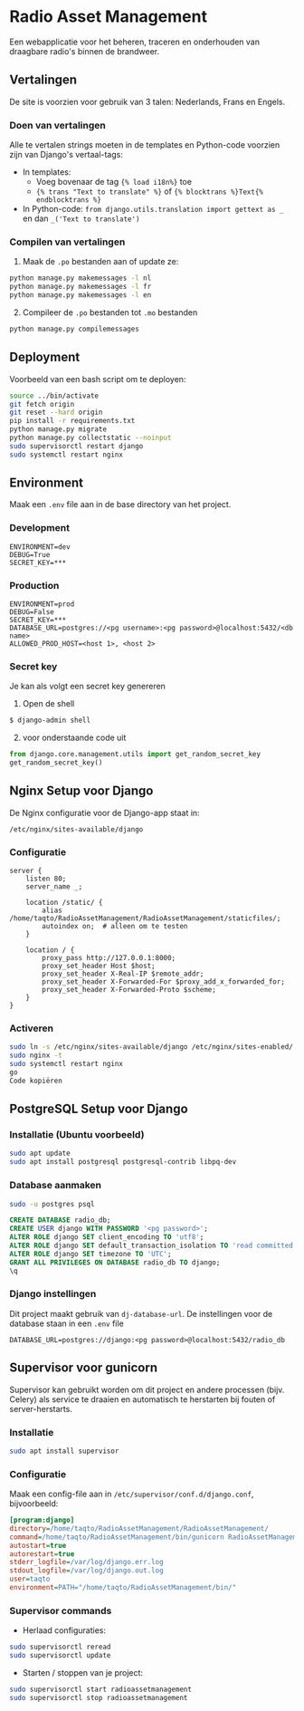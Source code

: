# Radio Asset Management

Een webapplicatie voor het beheren, traceren en onderhouden van draagbare radio's binnen de brandweer.


## Vertalingen

De site is voorzien voor gebruik van 3 talen: Nederlands, Frans en Engels.

### Doen van vertalingen

Alle te vertalen strings moeten in de templates en Python-code voorzien zijn van Django's vertaal-tags:

- In templates:
    - Voeg bovenaar de tag `{% load i18n%}` toe
    -  `{% trans "Text to translate" %}` of `{% blocktrans %}Text{% endblocktrans %}`
- In Python-code: `from django.utils.translation import gettext as _` en dan `_('Text to translate')`

### Compilen van vertalingen

1. Maak de `.po` bestanden aan of update ze:
```bash
python manage.py makemessages -l nl
python manage.py makemessages -l fr
python manage.py makemessages -l en
```

2. Compileer de `.po` bestanden tot `.mo` bestanden
```bash
python manage.py compilemessages
```

## Deployment

Voorbeeld van een bash script om te deployen:
```bash
source ../bin/activate
git fetch origin
git reset --hard origin
pip install -r requirements.txt
python manage.py migrate
python manage.py collectstatic --noinput
sudo supervisorctl restart django
sudo systemctl restart nginx
```


## Environment

Maak een `.env` file aan in de base directory van het project.

### Development
```dotenv
ENVIRONMENT=dev
DEBUG=True
SECRET_KEY=***
```

### Production
```dotenv
ENVIRONMENT=prod
DEBUG=False
SECRET_KEY=***
DATABASE_URL=postgres://<pg username>:<pg password>@localhost:5432/<db name>
ALLOWED_PROD_HOST=<host 1>, <host 2>
```

### Secret key

Je kan als volgt een secret key genereren

1. Open de shell
```bash
$ django-admin shell
```
2. voor onderstaande code uit
```python
from django.core.management.utils import get_random_secret_key  
get_random_secret_key()
```

## Nginx Setup voor Django

De Nginx configuratie voor de Django-app staat in:

`/etc/nginx/sites-available/django`

### Configuratie

```nginx
server {
    listen 80;
    server_name _;

    location /static/ {
        alias /home/taqto/RadioAssetManagement/RadioAssetManagement/staticfiles/;
        autoindex on;  # alleen om te testen
    }

    location / {
        proxy_pass http://127.0.0.1:8000;
        proxy_set_header Host $host;
        proxy_set_header X-Real-IP $remote_addr;
        proxy_set_header X-Forwarded-For $proxy_add_x_forwarded_for;
        proxy_set_header X-Forwarded-Proto $scheme;
    }
}
```

### Activeren

```bash
sudo ln -s /etc/nginx/sites-available/django /etc/nginx/sites-enabled/
sudo nginx -t
sudo systemctl restart nginx
go
Code kopiëren
```

## PostgreSQL Setup voor Django

### Installatie (Ubuntu voorbeeld)

```bash
sudo apt update
sudo apt install postgresql postgresql-contrib libpq-dev
```

### Database aanmaken

```bash
sudo -u postgres psql
```
```sql
CREATE DATABASE radio_db;
CREATE USER django WITH PASSWORD '<pg password>';
ALTER ROLE django SET client_encoding TO 'utf8';
ALTER ROLE django SET default_transaction_isolation TO 'read committed';
ALTER ROLE django SET timezone TO 'UTC';
GRANT ALL PRIVILEGES ON DATABASE radio_db TO django;
\q
```

### Django instellingen

Dit project maakt gebruik van `dj-database-url`. De instellingen voor de database staan in een `.env` file

```dotenv
DATABASE_URL=postgres://django:<pg password>@localhost:5432/radio_db
```


## Supervisor voor gunicorn

Supervisor kan gebruikt worden om dit project en andere processen (bijv. Celery) als service te draaien en automatisch te herstarten bij fouten of server-herstarts.

### Installatie

```bash
sudo apt install supervisor
```

### Configuratie

Maak een config-file aan in `/etc/supervisor/conf.d/django.conf`, bijvoorbeeld:

```ini
[program:django]
directory=/home/taqto/RadioAssetManagement/RadioAssetManagement/
command=/home/taqto/RadioAssetManagement/bin/gunicorn RadioAssetManagement.wsgi:application --bind 127.0.0.1:8000
autostart=true
autorestart=true
stderr_logfile=/var/log/django.err.log
stdout_logfile=/var/log/django.out.log
user=taqto
environment=PATH="/home/taqto/RadioAssetManagement/bin/"
```

### Supervisor commands

* Herlaad configuraties:

```bash
sudo supervisorctl reread
sudo supervisorctl update
```

* Starten / stoppen van je project:

```bash
sudo supervisorctl start radioassetmanagement
sudo supervisorctl stop radioassetmanagement
```
